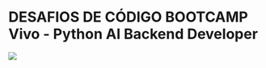 # DESAFIOS DE CÓDIGO BOOTCAMP Vivo - Python AI Backend Developer
<img src="https://hermes.dio.me/tracks/cover/434b8839-c97b-467e-a6aa-066973ce3132.png">
